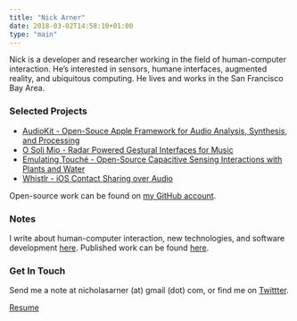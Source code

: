 ```yaml
---
title: "Nick Arner"
date: 2018-03-02T14:58:10+01:00
type: "main"
---
```




Nick is a developer and researcher working in the field of human-computer interaction. He’s interested in sensors, humane interfaces, augmented reality, and ubiquitous computing. He lives and works in the San Francisco Bay Area.

### Selected Projects

* [AudioKit - Open-Souce Apple Framework for Audio Analysis, Synthesis, and Processing](/projects_and_work/audiokit/)
* [O Soli Mio - Radar Powered Gestural Interfaces for Music](/projects_and_work/o_soli_mio/)
* [Emulating Touché - Open-Source Capacitive Sensing Interactions with Plants and Water](/projects_and_work/emulating_touché/)
* [Whistlr - iOS Contact Sharing over Audio](/projects_and_work/whistlr/)

Open-source work can be found on [my GitHub account](https://github.com/narner).


### Notes

I write about human-computer interaction, new technologies, and software development [here](/notes/).
Published work can be found [here](/publications/publications/).


### Get In Touch

Send me a note at nicholasarner (at) gmail (dot) com, or find me on [Twittter](https://twitter.com/nickarner).

[Resume](NFA-Resume.pdf)
